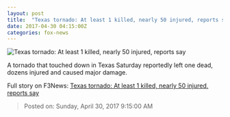 ```yaml
---
layout: post
title:  "Texas tornado: At least 1 killed, nearly 50 injured, reports say"
date: 2017-04-30 04:15:00Z
categories: fox-news
---
```


![Texas tornado: At least 1 killed, nearly 50 injured, reports say](http://www.foxnews.com/content/dam/fox-news/logo/og-fn-foxnews.jpg)

A tornado that touched down in Texas Saturday reportedly left one dead, dozens injured and caused major damage.


Full story on F3News: [Texas tornado: At least 1 killed, nearly 50 injured, reports say](http://www.f3nws.com/n/h2NbcD)

> Posted on: Sunday, April 30, 2017 9:15:00 AM
